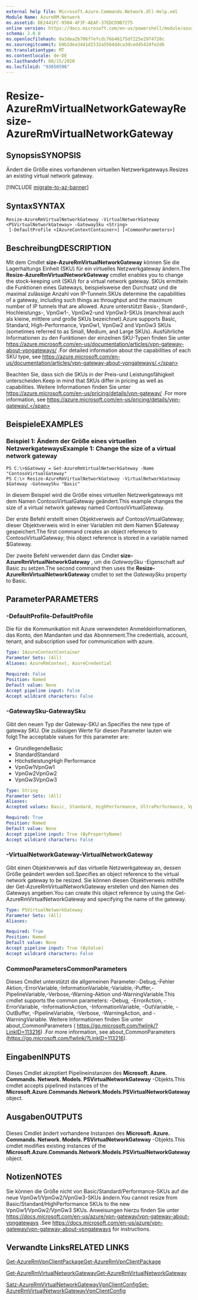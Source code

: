 ```yaml
---
external help file: Microsoft.Azure.Commands.Network.dll-Help.xml
Module Name: AzureRM.Network
ms.assetid: DE2441FC-9504-4F3F-AEAF-37EDCD9B7275
online version: https://docs.microsoft.com/en-us/powershell/module/azurerm.network/resize-azurermvirtualnetworkgateway
schema: 2.0.0
ms.openlocfilehash: 0a3dea2b706f7efcdc76b48175df225e2974728c
ms.sourcegitcommit: b9b2dea3441d1532a5564ddca3dced45424fe2d6
ms.translationtype: MT
ms.contentlocale: de-DE
ms.lasthandoff: 08/15/2020
ms.locfileid: "93850596"
---
```

# <span data-ttu-id="0cf28-101">Resize-AzureRmVirtualNetworkGateway</span><span class="sxs-lookup"><span data-stu-id="0cf28-101">Resize-AzureRmVirtualNetworkGateway</span></span>

## <span data-ttu-id="0cf28-102">Synopsis</span><span class="sxs-lookup"><span data-stu-id="0cf28-102">SYNOPSIS</span></span>
<span data-ttu-id="0cf28-103">Ändert die Größe eines vorhandenen virtuellen Netzwerkgateways.</span><span class="sxs-lookup"><span data-stu-id="0cf28-103">Resizes an existing virtual network gateway.</span></span>

[!INCLUDE [migrate-to-az-banner](../../includes/migrate-to-az-banner.md)]

## <span data-ttu-id="0cf28-104">Syntax</span><span class="sxs-lookup"><span data-stu-id="0cf28-104">SYNTAX</span></span>

```
Resize-AzureRmVirtualNetworkGateway -VirtualNetworkGateway <PSVirtualNetworkGateway> -GatewaySku <String>
 [-DefaultProfile <IAzureContextContainer>] [<CommonParameters>]
```

## <span data-ttu-id="0cf28-105">Beschreibung</span><span class="sxs-lookup"><span data-stu-id="0cf28-105">DESCRIPTION</span></span>
<span data-ttu-id="0cf28-106">Mit dem Cmdlet **size-AzureRmVirtualNetworkGateway** können Sie die Lagerhaltungs Einheit (SKU) für ein virtuelles Netzwerkgateway ändern.</span><span class="sxs-lookup"><span data-stu-id="0cf28-106">The **Resize-AzureRmVirtualNetworkGateway** cmdlet enables you to change the stock-keeping unit (SKU) for a virtual network gateway.</span></span>
<span data-ttu-id="0cf28-107">SKUs ermitteln die Funktionen eines Gateways, beispielsweise den Durchsatz und die maximal zulässige Anzahl von IP-Tunneln.</span><span class="sxs-lookup"><span data-stu-id="0cf28-107">SKUs determine the capabilities of a gateway, including such things as throughput and the maximum number of IP tunnels that are allowed.</span></span>
<span data-ttu-id="0cf28-108">Azure unterstützt Basis-, Standard-, Hochleistungs-, VpnGw1-, VpnGw2-und VpnGw3-SKUs (manchmal auch als kleine, mittlere und große SKUs bezeichnet).</span><span class="sxs-lookup"><span data-stu-id="0cf28-108">Azure supports Basic, Standard, High-Performance, VpnGw1, VpnGw2 and VpnGw3 SKUs (sometimes referred to as Small, Medium, and Large SKUs).</span></span>
<span data-ttu-id="0cf28-109">Ausführliche Informationen zu den Funktionen der einzelnen SKU-Typen finden Sie unter https://azure.microsoft.com/en-us/documentation/articles/vpn-gateway-about-vpngateways/ .</span><span class="sxs-lookup"><span data-stu-id="0cf28-109">For detailed information about the capabilities of each SKU type, see https://azure.microsoft.com/en-us/documentation/articles/vpn-gateway-about-vpngateways/.</span></span>

<span data-ttu-id="0cf28-110">Beachten Sie, dass sich die SKUs in der Preis-und Leistungsfähigkeit unterscheiden.</span><span class="sxs-lookup"><span data-stu-id="0cf28-110">Keep in mind that SKUs differ in pricing as well as capabilities.</span></span>
<span data-ttu-id="0cf28-111">Weitere Informationen finden Sie unter https://azure.microsoft.com/en-us/pricing/details/vpn-gateway/ .</span><span class="sxs-lookup"><span data-stu-id="0cf28-111">For more information, see https://azure.microsoft.com/en-us/pricing/details/vpn-gateway/.</span></span>

## <span data-ttu-id="0cf28-112">Beispiele</span><span class="sxs-lookup"><span data-stu-id="0cf28-112">EXAMPLES</span></span>

### <span data-ttu-id="0cf28-113">Beispiel 1: Ändern der Größe eines virtuellen Netzwerkgateways</span><span class="sxs-lookup"><span data-stu-id="0cf28-113">Example 1: Change the size of a virtual network gateway</span></span>
```
PS C:\>$Gateway = Get-AzureRmVirtualNetworkGateway -Name "ContosoVirtualGateway"
PS C:\> Resize-AzureRmVirtualNetworkGateway -VirtualNetworkGateway $Gateway -GatewaySku "Basic"
```

<span data-ttu-id="0cf28-114">In diesem Beispiel wird die Größe eines virtuellen Netzwerkgateways mit dem Namen ContosoVirtualGateway geändert.</span><span class="sxs-lookup"><span data-stu-id="0cf28-114">This example changes the size of a virtual network gateway named ContosoVirtualGateway.</span></span>

<span data-ttu-id="0cf28-115">Der erste Befehl erstellt einen Objektverweis auf ContosoVirtualGateway; dieser Objektverweis wird in einer Variablen mit dem Namen $Gateway gespeichert.</span><span class="sxs-lookup"><span data-stu-id="0cf28-115">The first command creates an object reference to ContosoVirtualGateway; this object reference is stored in a variable named $Gateway.</span></span>

<span data-ttu-id="0cf28-116">Der zweite Befehl verwendet dann das Cmdlet **size-AzureRmVirtualNetworkGateway** , um die *GatewaySku* -Eigenschaft auf Basic zu setzen.</span><span class="sxs-lookup"><span data-stu-id="0cf28-116">The second command then uses the **Resize-AzureRmVirtualNetworkGateway** cmdlet to set the *GatewaySku* property to Basic.</span></span>

## <span data-ttu-id="0cf28-117">Parameter</span><span class="sxs-lookup"><span data-stu-id="0cf28-117">PARAMETERS</span></span>

### <span data-ttu-id="0cf28-118">-DefaultProfile</span><span class="sxs-lookup"><span data-stu-id="0cf28-118">-DefaultProfile</span></span>
<span data-ttu-id="0cf28-119">Die für die Kommunikation mit Azure verwendeten Anmeldeinformationen, das Konto, den Mandanten und das Abonnement.</span><span class="sxs-lookup"><span data-stu-id="0cf28-119">The credentials, account, tenant, and subscription used for communication with azure.</span></span>

```yaml
Type: IAzureContextContainer
Parameter Sets: (All)
Aliases: AzureRmContext, AzureCredential

Required: False
Position: Named
Default value: None
Accept pipeline input: False
Accept wildcard characters: False
```

### <span data-ttu-id="0cf28-120">-GatewaySku</span><span class="sxs-lookup"><span data-stu-id="0cf28-120">-GatewaySku</span></span>
<span data-ttu-id="0cf28-121">Gibt den neuen Typ der Gateway-SKU an.</span><span class="sxs-lookup"><span data-stu-id="0cf28-121">Specifies the new type of gateway SKU.</span></span>
<span data-ttu-id="0cf28-122">Die zulässigen Werte für diesen Parameter lauten wie folgt:</span><span class="sxs-lookup"><span data-stu-id="0cf28-122">The acceptable values for this parameter are:</span></span>

- <span data-ttu-id="0cf28-123">Grundlegende</span><span class="sxs-lookup"><span data-stu-id="0cf28-123">Basic</span></span>
- <span data-ttu-id="0cf28-124">Standard</span><span class="sxs-lookup"><span data-stu-id="0cf28-124">Standard</span></span>
- <span data-ttu-id="0cf28-125">Höchstleistung</span><span class="sxs-lookup"><span data-stu-id="0cf28-125">High Performance</span></span>
- <span data-ttu-id="0cf28-126">VpnGw1</span><span class="sxs-lookup"><span data-stu-id="0cf28-126">VpnGw1</span></span>
- <span data-ttu-id="0cf28-127">VpnGw2</span><span class="sxs-lookup"><span data-stu-id="0cf28-127">VpnGw2</span></span>
- <span data-ttu-id="0cf28-128">VpnGw3</span><span class="sxs-lookup"><span data-stu-id="0cf28-128">VpnGw3</span></span>

```yaml
Type: String
Parameter Sets: (All)
Aliases: 
Accepted values: Basic, Standard, HighPerformance, UltraPerformance, VpnGw1, VpnGw2, VpnGw3

Required: True
Position: Named
Default value: None
Accept pipeline input: True (ByPropertyName)
Accept wildcard characters: False
```

### <span data-ttu-id="0cf28-129">-VirtualNetworkGateway</span><span class="sxs-lookup"><span data-stu-id="0cf28-129">-VirtualNetworkGateway</span></span>
<span data-ttu-id="0cf28-130">Gibt einen Objektverweis auf das virtuelle Netzwerkgateway an, dessen Größe geändert werden soll.</span><span class="sxs-lookup"><span data-stu-id="0cf28-130">Specifies an object reference to the virtual network gateway to be resized.</span></span>
<span data-ttu-id="0cf28-131">Sie können diesen Objektverweis mithilfe der Get-AzureRmVirtualNetworkGateway erstellen und den Namen des Gateways angeben.</span><span class="sxs-lookup"><span data-stu-id="0cf28-131">You can create this object reference by using the Get-AzureRmVirtualNetworkGateway and specifying the name of the gateway.</span></span>

```yaml
Type: PSVirtualNetworkGateway
Parameter Sets: (All)
Aliases: 

Required: True
Position: Named
Default value: None
Accept pipeline input: True (ByValue)
Accept wildcard characters: False
```

### <span data-ttu-id="0cf28-132">CommonParameters</span><span class="sxs-lookup"><span data-stu-id="0cf28-132">CommonParameters</span></span>
<span data-ttu-id="0cf28-133">Dieses Cmdlet unterstützt die allgemeinen Parameter:-Debug,-Fehler Aktion,-ErrorVariable,-InformationVariable,-Variable,-Puffer,-PipelineVariable,-Verbose,-Warning-Aktion und-WarningVariable.</span><span class="sxs-lookup"><span data-stu-id="0cf28-133">This cmdlet supports the common parameters: -Debug, -ErrorAction, -ErrorVariable, -InformationAction, -InformationVariable, -OutVariable, -OutBuffer, -PipelineVariable, -Verbose, -WarningAction, and -WarningVariable.</span></span> <span data-ttu-id="0cf28-134">Weitere Informationen finden Sie unter about_CommonParameters ( https://go.microsoft.com/fwlink/?LinkID=113216) .</span><span class="sxs-lookup"><span data-stu-id="0cf28-134">For more information, see about_CommonParameters (https://go.microsoft.com/fwlink/?LinkID=113216).</span></span>

## <span data-ttu-id="0cf28-135">Eingaben</span><span class="sxs-lookup"><span data-stu-id="0cf28-135">INPUTS</span></span>

###  
<span data-ttu-id="0cf28-136">Dieses Cmdlet akzeptiert Pipelineinstanzen des **Microsoft. Azure. Commands. Network. Models. PSVirtualNetworkGateway** -Objekts.</span><span class="sxs-lookup"><span data-stu-id="0cf28-136">This cmdlet accepts pipelined instances of the **Microsoft.Azure.Commands.Network.Models.PSVirtualNetworkGateway** object.</span></span>

## <span data-ttu-id="0cf28-137">Ausgaben</span><span class="sxs-lookup"><span data-stu-id="0cf28-137">OUTPUTS</span></span>

###  
<span data-ttu-id="0cf28-138">Dieses Cmdlet ändert vorhandene Instanzen des **Microsoft. Azure. Commands. Network. Models. PSVirtualNetworkGateway** -Objekts.</span><span class="sxs-lookup"><span data-stu-id="0cf28-138">This cmdlet modifies existing instances of the **Microsoft.Azure.Commands.Network.Models.PSVirtualNetworkGateway** object.</span></span>

## <span data-ttu-id="0cf28-139">Notizen</span><span class="sxs-lookup"><span data-stu-id="0cf28-139">NOTES</span></span>
<span data-ttu-id="0cf28-140">Sie können die Größe nicht von Basic/Standard/Performance-SKUs auf die neue VpnGw1/VpnGw2/VpnGw3-SKUs ändern.</span><span class="sxs-lookup"><span data-stu-id="0cf28-140">You cannot resize from Basic/Standard/HighPerformance SKUs to the new VpnGw1/VpnGw2/VpnGw3 SKUs.</span></span> <span data-ttu-id="0cf28-141">Anweisungen hierzu finden Sie unter https://docs.microsoft.com/en-us/azure/vpn-gateway/vpn-gateway-about-vpngateways .</span><span class="sxs-lookup"><span data-stu-id="0cf28-141">See https://docs.microsoft.com/en-us/azure/vpn-gateway/vpn-gateway-about-vpngateways for instructions.</span></span>

## <span data-ttu-id="0cf28-142">Verwandte Links</span><span class="sxs-lookup"><span data-stu-id="0cf28-142">RELATED LINKS</span></span>

[<span data-ttu-id="0cf28-143">Get-AzureRmVpnClientPackage</span><span class="sxs-lookup"><span data-stu-id="0cf28-143">Get-AzureRmVpnClientPackage</span></span>](./Get-AzureRmVpnClientPackage.md)

[<span data-ttu-id="0cf28-144">Get-AzureRmVirtualNetworkGateway</span><span class="sxs-lookup"><span data-stu-id="0cf28-144">Get-AzureRmVirtualNetworkGateway</span></span>](./Get-AzureRmVirtualNetworkGateway.md)

[<span data-ttu-id="0cf28-145">Satz-AzureRmVirtualNetworkGatewayVpnClientConfig</span><span class="sxs-lookup"><span data-stu-id="0cf28-145">Set-AzureRmVirtualNetworkGatewayVpnClientConfig</span></span>](./Set-AzureRmVirtualNetworkGatewayVpnClientConfig.md)


